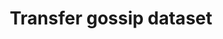 ---
issue_url: https://github.com/sscu-budapest/sscu-budapest.github.io/issues/73
num: 73
report_link: ''
title: Transfer gossip dataset
---
